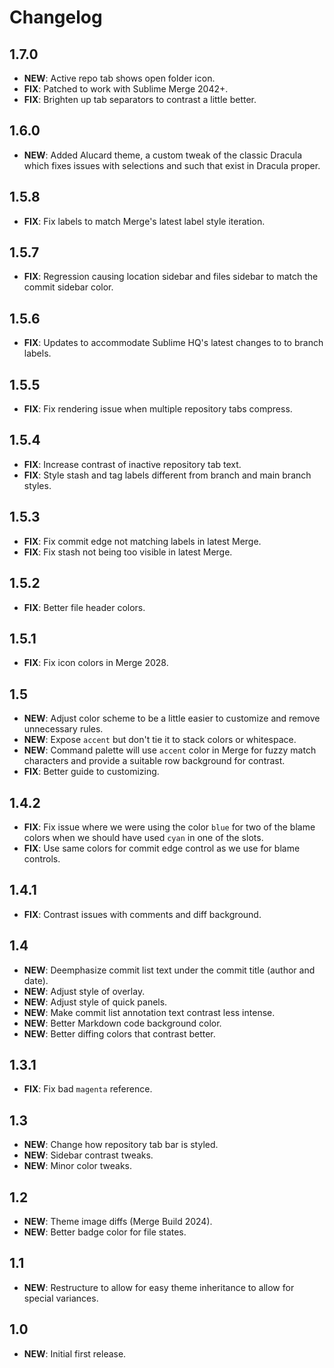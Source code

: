 # Changelog

## 1.7.0

- **NEW**: Active repo tab shows open folder icon.
- **FIX**: Patched to work with Sublime Merge 2042+.
- **FIX**: Brighten up tab separators to contrast a little better.

## 1.6.0

- **NEW**: Added Alucard theme, a custom tweak of the classic Dracula which fixes issues with selections and such that
  exist in Dracula proper.

## 1.5.8

- **FIX**: Fix labels to match Merge's latest label style iteration.

## 1.5.7

- **FIX**: Regression causing location sidebar and files sidebar to match the commit sidebar color.

## 1.5.6

- **FIX**: Updates to accommodate Sublime HQ's latest changes to to branch labels.

## 1.5.5

- **FIX**: Fix rendering issue when multiple repository tabs compress.

## 1.5.4

- **FIX**: Increase contrast of inactive repository tab text.
- **FIX**: Style stash and tag labels different from branch and main branch styles.

## 1.5.3

- **FIX**: Fix commit edge not matching labels in latest Merge.
- **FIX**: Fix stash not being too visible in latest Merge.

## 1.5.2

- **FIX**: Better file header colors.

## 1.5.1

- **FIX**: Fix icon colors in Merge 2028.

## 1.5

- **NEW**: Adjust color scheme to be a little easier to customize and remove unnecessary rules.
- **NEW**: Expose `accent` but don't tie it to stack colors or whitespace.
- **NEW**: Command palette will use `accent` color in Merge for fuzzy match characters and provide a suitable row
  background for contrast.
- **FIX**: Better guide to customizing.

## 1.4.2

- **FIX**: Fix issue where we were using the color `blue` for two of the blame colors when we should have used `cyan` in
  one of the slots.
- **FIX**: Use same colors for commit edge control as we use for blame controls.

## 1.4.1

- **FIX**: Contrast issues with comments and diff background.

## 1.4

- **NEW**: Deemphasize commit list text under the commit title (author and date).
- **NEW**: Adjust style of overlay.
- **NEW**: Adjust style of quick panels.
- **NEW**: Make commit list annotation text contrast less intense.
- **NEW**: Better Markdown code background color.
- **NEW**: Better diffing colors that contrast better.

## 1.3.1

- **FIX**: Fix bad `magenta` reference.

## 1.3

- **NEW**: Change how repository tab bar is styled.
- **NEW**: Sidebar contrast tweaks.
- **NEW**: Minor color tweaks.

## 1.2

- **NEW**: Theme image diffs (Merge Build 2024).
- **NEW**: Better badge color for file states.

## 1.1

- **NEW**: Restructure to allow for easy theme inheritance to allow for special variances.

## 1.0

- **NEW**: Initial first release.
